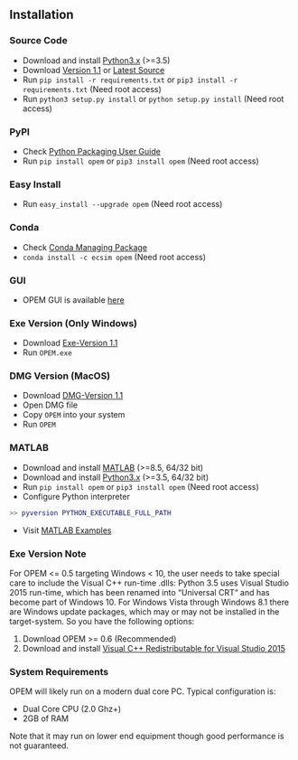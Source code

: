 ## Installation		

### Source Code
- Download and install [Python3.x](https://www.python.org/downloads/) (>=3.5)
- Download [Version 1.1](https://github.com/ecsim/opem/archive/v1.1.zip) or [Latest Source ](https://github.com/ecsim/opem/archive/master.zip)
- Run `pip install -r requirements.txt` or `pip3 install -r requirements.txt` (Need root access)
- Run `python3 setup.py install` or `python setup.py install` (Need root access)				

### PyPI


- Check [Python Packaging User Guide](https://packaging.python.org/installing/)     
- Run `pip install opem` or `pip3 install opem` (Need root access)

### Easy Install

- Run `easy_install --upgrade opem` (Need root access)

### Conda

- Check [Conda Managing Package](https://conda.io)
- `conda install -c ecsim opem` (Need root access)

### GUI

- OPEM GUI is available [here](https://github.com/ECSIM/gopem)			

### Exe Version (Only Windows)
- Download [Exe-Version 1.1](https://github.com/ECSIM/opem/releases/download/v1.1/OPEM-1.1.exe)
- Run `OPEM.exe`


### DMG Version (MacOS)
- Download [DMG-Version 1.1](https://github.com/ECSIM/opem/releases/download/v1.1/OPEM-1.1.dmg)
- Open DMG file
- Copy `OPEM` into your system
- Run `OPEM`

### MATLAB
- Download and install [MATLAB](https://www.mathworks.com/products/matlab.html) (>=8.5, 64/32 bit)
- Download and install [Python3.x](https://www.python.org/downloads/) (>=3.5, 64/32 bit) 
- Run `pip install opem` or `pip3 install opem` (Need root access)
- Configure Python interpreter
```MATLAB
>> pyversion PYTHON_EXECUTABLE_FULL_PATH
```
- Visit [MATLAB Examples](https://github.com/ECSIM/opem/tree/master/MATLAB)			

### Exe Version Note
For OPEM <= 0.5 targeting Windows < 10, the user needs to take special care to include the Visual C++ run-time .dlls: Python 3.5 uses Visual Studio 2015 run-time, which has been renamed into “Universal CRT“ and has become part of Windows 10. For Windows Vista through Windows 8.1 there are Windows update packages, which may or may not be installed in the target-system. So you have the following options:

1. Download OPEM >= 0.6 (Recommended)
2. Download and install [Visual C++ Redistributable for Visual Studio 2015](https://www.microsoft.com/en-us/download/details.aspx?id=48145)


### System Requirements
OPEM will likely run on a modern dual core PC. Typical configuration is:

- Dual Core CPU (2.0 Ghz+)
- 2GB of RAM

Note that it may run on lower end equipment though good performance is not guaranteed.